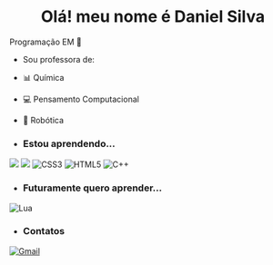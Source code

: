 <h1 align="center"> Olá! meu nome é Daniel Silva</h1>

Programação EM :tulip:

- Sou professora de:
- 📊  Química
- 💻 Pensamento Computacional
- 🤖 Robótica


- ### Estou aprendendo...
[![](https://img.shields.io/badge/JavaScript-323330?style=for-the-badge&logo=javascript&logoColor=F7DF1E)](https://editor.p5js.org/)
[![](https://img.shields.io/badge/Scratch-4D97FF?style=for-the-badge&logo=Scratch&logoColor=white)](https://scratch.mit.edu/)
![CSS3](https://img.shields.io/badge/css3-%231572B6.svg?style=for-the-badge&logo=css3&logoColor=white)
![HTML5](https://img.shields.io/badge/html5-%23E34F26.svg?style=for-the-badge&logo=html5&logoColor=white)
![C++](https://img.shields.io/badge/c++-%2300599C.svg?style=for-the-badge&logo=c%2B%2B&logoColor=white)

- ### Futuramente quero aprender...
![Lua](https://img.shields.io/badge/python)


- ### Contatos

[![Gmail](https://img.shields.io/badge/Gmail-D14836?style=for-the-badge&logo=gmail&logoColor=white)](silva.daniel20@escola.pr.gov.br)
